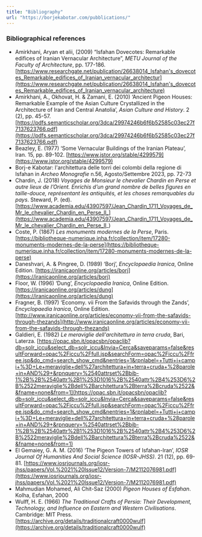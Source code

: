 ```yaml
---
title: "Bibliography"
url: "https://borjekabotar.com/pubblications/"
---
```


### Bibliographical references

- Amirkhani, Aryan et alii, (2009) “Isfahan Dovecotes: Remarkable edifices of Iranian Vernacular Architecture”, _METU Journal of the Faculty of Architecture_, pp. 177-186. [https://www.researchgate.net/publication/26638014_Isfahan's_dovecotes_Remarkable_edifices_of_Iranian_vernacular_architectur](https://www.researchgate.net/publication/26638014_Isfahan's_dovecotes_Remarkable_edifices_of_Iranian_vernacular_architecture)
- Amirkhani, A., Okhovat, H. & Zamani, E. (2010) ‘Ancient Pigeon Houses: Remarkable Example of the Asian Culture Crystallized in the Architecture of Iran and Central Anatolia’, _Asian Culture and History_. 2 (2), pp. 45-57. [https://pdfs.semanticscholar.org/3dca/29974246b6f6b52585c03ec27f7137623766.pdf](https://pdfs.semanticscholar.org/3dca/29974246b6f6b52585c03ec27f7137623766.pdf)
- Beazley, E. (1977) ‘Some Vernacular Buildings of the Iranian Plateau’, Iran. 15, pp. 89-102. [https://www.jstor.org/stable/4299579](https://www.jstor.org/stable/4299579)
- Borj-e Kabotar: l'architettura delle torri dei colombi della regione di Isfahan in _Archeo Monografie_ n.56, Agosto/Settembre 2023, pp. 72-73
- Chardin, J. (2018) _Voyages de Monsieur le chevalier Chardin en Perse et autre lieux de l’Orient. Enrichis d’un grand nombre de belles figures en taille-douce, représentant les antiquités, et les choses remarquables du pays_. Steward, P. (ed). [https://www.academia.edu/43907597/Jean_Chardin_1711_Voyages_de_Mr_le_chevalier_Chardin_en_Perse_ll_](https://www.academia.edu/43907597/Jean_Chardin_1711_Voyages_de_Mr_le_chevalier_Chardin_en_Perse_ll_)
- Coste, P. (1867) _Les monuments modernes de la Perse_, Paris. [https://bibliotheque-numerique.inha.fr/collection/item/17280-monuments-modernes-de-la-perse](https://bibliotheque-numerique.inha.fr/collection/item/17280-monuments-modernes-de-la-perse)
- Daneshvari, A. & Pingree, D. (1989) ‘Borj’, _Encyclopaedia Iranica_, Online Edition. [https://iranicaonline.org/articles/borj](https://iranicaonline.org/articles/borj)
- Floor, W. (1996) ‘Dung’, _Encyclopaedia Iranica_, Online Edition. [https://iranicaonline.org/articles/dung](https://iranicaonline.org/articles/dung)
- Fragner, B. (1997) ‘Economy. vii From the Safavids through the Zands’, _Encyclopaedia Iranica_, Online Edition. [http://www.iranicaonline.org/articles/economy-vii-from-the-safavids-through-thezands](http://www.iranicaonline.org/articles/economy-vii-from-the-safavids-through-thezands)
- Galdieri, E. (1982) _Le meraviglie dell'architettura in terra cruda_, Bari, Laterza. [https://opac.sbn.it/opacsbn/opaclib?db=solr_iccu&select_db=solr_iccu&Invia=Cerca&saveparams=false&resultForward=opac%2Ficcu%2Ffull.jsp&searchForm=opac%2Ficcu%2Ffree.jsp&do_cmd=search_show_cmd&nentries=1&rpnlabel=+Tutti+i+campi+%3D+Le+meraviglie+dell%27architettura+in+terra+cruda+%28parole+in+AND%29+&rpnquery=%2540attrset%2Bbib-1%2B%2B%2540attr%2B1%253D1016%2B%2540attr%2B4%253D6%2B%2522meraviglie%2Bdell%2Barchitettura%2Bterra%2Bcruda%2522&&fname=none&from=1](https://opac.sbn.it/opacsbn/opaclib?db=solr_iccu&select_db=solr_iccu&Invia=Cerca&saveparams=false&resultForward=opac%2Ficcu%2Ffull.jsp&searchForm=opac%2Ficcu%2Ffree.jsp&do_cmd=search_show_cmd&nentries=1&rpnlabel=+Tutti+i+campi+%3D+Le+meraviglie+dell%27architettura+in+terra+cruda+%28parole+in+AND%29+&rpnquery=%2540attrset%2Bbib-1%2B%2B%2540attr%2B1%253D1016%2B%2540attr%2B4%253D6%2B%2522meraviglie%2Bdell%2Barchitettura%2Bterra%2Bcruda%2522&&fname=none&from=1)
- El Gemaiey, G. A. M. (2016) ‘The Pigeon Towers of Isfahan-Iran’, _IOSR Journal Of Humanities And Social Science (IOSR-JHSS)_. 21 (12), pp. 69-81. [https://www.iosrjournals.org/iosr-jhss/papers/Vol.%2021%20Issue12/Version-7/M2112076981.pdf](https://www.iosrjournals.org/iosr-jhss/papers/Vol.%2021%20Issue12/Version-7/M2112076981.pdf)
- Mahmudian Mohamed, Ali Chit-Saz (2000) _Pigeon Houses of Esfahan_. Kolha, Esfahan, 2000
- Wulff, H. E. (1966) _The Traditional Crafts of Persia: Their Development, Technology, and Influence on Eastern and Western Civilisations_. Cambridge: MIT Press. [https://archive.org/details/traditionalcraft0000wulf](https://archive.org/details/traditionalcraft0000wulf)